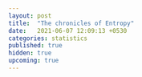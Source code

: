 ```yaml
---
layout: post
title:  "The chronicles of Entropy"
date:   2021-06-07 12:09:13 +0530
categories: statistics
published: true
hidden: true
upcoming: true
---
```

